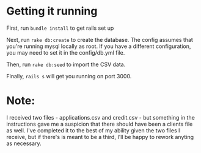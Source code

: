 # Getting it running

First, run `bundle install` to get rails set up

Next, run `rake db:create` to create the database.  The config assumes that you're running mysql locally as root. If you have a different configuration, you may need to set it in the config/db.yml file.

Then, run `rake db:seed` to import the CSV data.

Finally, `rails s` will get you running on port 3000.

# Note:

I received two files - applications.csv and credit.csv - but something in the instructions gave me a suspicion that there should have been a clients file as well.  I've completed it to the best of my ability given the two files I receive, but if there's is meant to be a third, I'll be happy to rework anyting as necessary.
